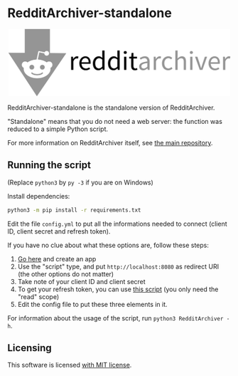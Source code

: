 # RedditArchiver-standalone

<p align="center"><img src="https://github.com/ailothaen/RedditArchiver/blob/main/github/logo.png?raw=true" alt="RedditArchiver logo" width="500"></p>

RedditArchiver-standalone is the standalone version of RedditArchiver.

"Standalone" means that you do not need a web server: the function was reduced to a simple Python script.

For more information on RedditArchiver itself, see [the main repository](https://github.com/ailothaen/RedditArchiver).


## Running the script

(Replace `python3` by `py -3` if you are on Windows)

Install dependencies:

```bash
python3 -m pip install -r requirements.txt
```

Edit the file `config.yml` to put all the informations needed to connect (client ID, client secret and refresh token).

If you have no clue about what these options are, follow these steps:
1. [Go here](https://www.reddit.com/prefs/apps) and create an app
2. Use the "script" type, and put `http://localhost:8080` as redirect URI (the other options do not matter)
3. Take note of your client ID and client secret
4. To get your refresh token, you can use [this script](https://praw.readthedocs.io/en/stable/tutorials/refresh_token.html#obtaining-refresh-tokens) (you only need the "read" scope)
5. Edit the config file to put these three elements in it.

For information about the usage of the script, run `python3 RedditArchiver -h`.


## Licensing

This software is licensed [with MIT license](https://github.com/ailothaen/RedditArchiver/blob/main/LICENSE).
